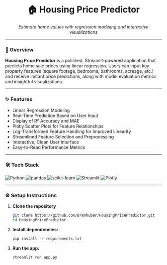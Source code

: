 <h1 align="center">🏠 Housing Price Predictor</h1>
<p align="center"><em>Estimate home values with regression modeling and interactive visualizations</em></p>

---

### 🚀 Overview

**Housing Price Predictor** is a polished, Streamlit-powered application that predicts home sale prices using linear regression. Users can input key property features (square footage, bedrooms, bathrooms, acreage, etc.) and receive instant price predictions, along with model evaluation metrics and insightful visualizations.

---

### ✨ Features

- Linear Regression Modeling  
- Real-Time Prediction Based on User Input  
- Display of R² Accuracy and MAE  
- Plotly Scatter Plots for Feature Relationships  
- Log-Transformed Feature Handling for Improved Linearity  
- Streamlined Feature Selection and Preprocessing  
- Interactive, Clean User Interface  
- Easy-to-Read Performance Metrics

---

### 🛠️ Tech Stack

![Python](https://img.shields.io/badge/Python-3.8%2B-blue?logo=python)
![pandas](https://img.shields.io/badge/pandas-Data%20Handling-purple?logo=pandas)
![scikit-learn](https://img.shields.io/badge/scikit--learn-ML-blue?logo=scikit-learn)
![Streamlit](https://img.shields.io/badge/Streamlit-UI-red?logo=streamlit)
![Plotly](https://img.shields.io/badge/Plotly-Interactive%20Charts-orange?logo=plotly)

---

### ⚙️ Setup Instructions

1. **Clone the repository**
   ```bash
   git clone https://github.com/Brenhuber/HousingPricePredictor.git
   cd HousingPricePredictor
   ```
2. **Install dependencies:**
   ```bash
   pip install -r requirements.txt
   ```
3. **Run the app:**
   ```bash
   streamlit run app.py
   ```


